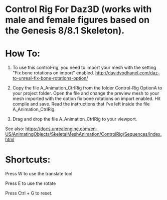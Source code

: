 # Control Rig For Daz3D (works with male and female figures based on the Genesis 8/8.1 Skeleton).

# How To:

1) To use this control-rig, you need to import your mesh with the setting "Fix bone rotations on import" enabled. http://davidvodhanel.com/daz-to-unreal-fix-bone-rotations-option/

2) Copy the file A_Animation_CtrlRig from the folder Control-Rig OptionA to your project folder. Open the file and change the preview mesh to your mesh imported with the option fix bone rotations on import enabled. Hit compile and save. Read the instructions that I've left inside the file A_Animation_CtrlRig.

3) Drag and drop the file A_Animation_CtrlRig to your viewport. 

See also: https://docs.unrealengine.com/en-US/AnimatingObjects/SkeletalMeshAnimation/ControlRig/Sequences/index.html

# Shortcuts:

Press W to use the translate tool

Press E to use the rotate

Press Ctrl + G to reset.
